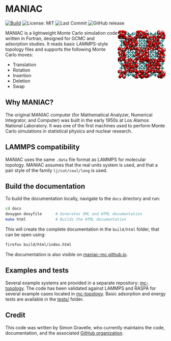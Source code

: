 # MANIAC

[![Build](https://github.com/maniac-mc/maniac-mc/actions/workflows/tests.yml/badge.svg)](https://github.com/maniac-mc/maniac-mc/actions/workflows/tests.yml)
![License: MIT](https://img.shields.io/badge/License-MIT-blue.svg)
![Last Commit](https://img.shields.io/github/last-commit/maniac-mc/maniac-mc)
![GitHub release](https://img.shields.io/github/v/release/maniac-mc/maniac-mc)

<img
    src="https://raw.githubusercontent.com/maniac-mc/mc-visuals/refs/heads/main/gallery/ZIF8-H2O/system.png"
    width="30%" align="right"/>
</a>

MANIAC is a lightweight Monte Carlo simulation code written in Fortran,
designed for GCMC and adsorption studies. It reads basic LAMMPS-style topology
files and supports the following Monte Carlo moves:

- Translation  
- Rotation  
- Insertion  
- Deletion  
- Swap  

## Why MANIAC?

The original MANIAC computer (for Mathematical Analyzer, Numerical Integrator, and
Computer) was built in the early 1950s at Los Alamos National Laboratory. It
was one of the first machines used to perform Monte Carlo simulations in
statistical physics and nuclear research.

## LAMMPS compatibility

MANIAC uses the same `.data` file format as LAMMPS for molecular
topology. MANIAC assumes that the real units system is used, and that
a pair style of the family `lj/cut/coul/long` is used.

## Build the documentation

To build the documentation locally, navigate to the `docs` directory and run:

```bash
cd docs
doxygen doxyfile      # Generates XML and HTML documentation
make html             # Builds the HTML documentation
```

This will create the complete documentation in the `build/html` folder, that can
be open using:

```bash
firefox build/html/index.html
```

The documentation is also visible on [maniac-mc.github.io](https://maniac-mc.github.io).

## Examples and tests

Several example systems are provided in a separate repository:
[mc-topology]([topology-gallery/](https://github.com/maniac-mc/mc-topology)).
The code has been validated against LAMMPS and RASPA for several example cases
located in [mc-topology]([topology-gallery/](https://github.com/maniac-mc/mc-topology)).
Basic adsorption and energy tests are available in the [tests/](tests/) folder.

## Credit

This code was written by Simon Gravelle, who currently maintains the
code, documentation, and the associated [GitHub organization](https://github.com/maniac-mc).
